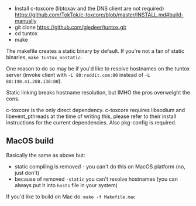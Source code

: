 * Install c-toxcore (libtoxav and the DNS client are not required) https://github.com/TokTok/c-toxcore/blob/master/INSTALL.md#build-manually
* git clone https://github.com/gjedeer/tuntox.git
* cd tuntox
* make

The makefile creates a static binary by default. If you're not a fan of static binaries, `make tuntox_nostatic`. 

One reason to do so may be if you'd like to resolve hostnames on the tuntox server (invoke client with `-L 80:reddit.com:80` instead of `-L 80:198.41.208.138:80`). 

Static linking breaks hostname resolution, but IMHO the pros overweight the cons.

c-toxcore is the only direct dependency. c-toxcore requires libsodium and libevent_pthreads at the time of writing this, please refer to their install instructions for the current dependencies. Also pkg-config is required.

## MacOS build
Basically the same as above but:

* static compiling is removed - you can't do this on MacOS platform (no, just don't)
* because of removed `-static` you can't resolve hostnames (you can always put it into `hosts` file in your system)

If you'd like to build on Mac do: `make -f Makefile.mac`

